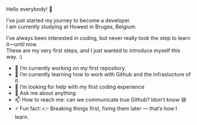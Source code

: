 Hello everybody! 👋  

I’ve just started my journey to become a developer.  
I am currently studying at Howest in Bruges, Belgium.  

I’ve always been interested in coding, but never really took the step to learn it—until now.  
These are my very first steps, and I just wanted to introduce myself this way. :)


- 🔭 I’m currently working on my first repository.
- 🌱 I’m currently learning how to work with Github and the infrastucture of it.
- 🤔 I’m looking for help with my first coding experience
- 💬 Ask me about anything
- 📫 How to reach me: can we communicate true Github? Idon't know 😅
- ⚡ Fun fact: 👉 Breaking things first, fixing them later — that’s how I learn.

